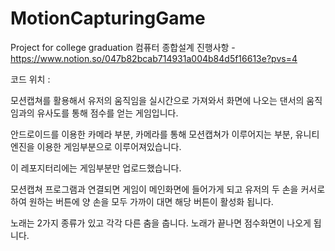 # MotionCapturingGame
Project for college graduation
컴퓨터 종합설계
진행사항 - https://www.notion.so/047b82bcab714931a004b84d5f16613e?pvs=4

코드 위치 : 

모션캡쳐를 활용해서 유저의 움직임을 실시간으로 가져와서
화면에 나오는 댄서의 움직임과의 유사도를 통해 점수를 얻는 게임입니다.

안드로이드를 이용한 카메라 부분, 카메라를 통해 모션캡쳐가 이루어지는 부분, 
유니티엔진을 이용한 게임부분으로 이루어져있습니다.

이 레포지터리에는 게임부분만 업로드했습니다.

모션캡쳐 프로그램과 연결되면 게임이 메인화면에 들어가게 되고 
유저의 두 손을 커서로 하여 원하는 버튼에 양 손을 모두 가까이 대면
해당 버튼이 활성화 됩니다.

노래는 2가지 종류가 있고 각각 다른 춤을 춥니다.
노래가 끝나면 점수화면이 나오게 됩니다.


